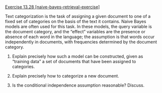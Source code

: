 [Exercise 13.28 \[naive-bayes-retrieval-exercise\]](13-28/)

Text categorization is the task of
assigning a given document to one of a fixed set of categories on the
basis of the text it contains. Naive Bayes models are often used for
this task. In these models, the query variable is the document category,
and the “effect” variables are the presence or absence of each word in
the language; the assumption is that words occur independently in
documents, with frequencies determined by the document category.

1.  Explain precisely how such a model can be constructed, given as
    “training data” a set of documents that have been assigned
    to categories.

2.  Explain precisely how to categorize a new document.

3.  Is the conditional independence assumption reasonable? Discuss.
